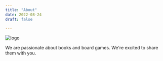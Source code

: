 ```yaml
---
title: "About"
date: 2022-08-24
draft: false

---
```

![logo](/img/logo.png)

We are passionate about books and board games. We're excited to share them with you.
